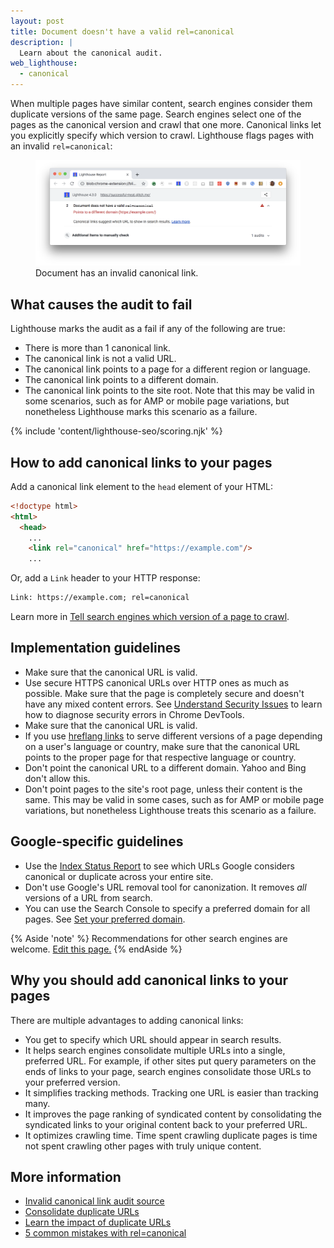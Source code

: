 ```yaml
---
layout: post
title: Document doesn't have a valid rel=canonical
description: |
  Learn about the canonical audit.
web_lighthouse:
  - canonical
---
```


When multiple pages have similar content,
search engines consider them duplicate versions of the same page.
Search engines select one of the pages as the canonical version and crawl that one more.
Canonical links let you explicitly specify which version to crawl.
Lighthouse flags pages with an invalid `rel=canonical`:

<figure class="w-figure">
  <img class="w-screenshot w-screenshot--filled" src="canonical.png" alt="Lighthouse audit showing document with invalid canonical link">
  <figcaption class="w-figcaption">
    Document has an invalid canonical link.
  </figcaption>
</figure>

## What causes the audit to fail

Lighthouse marks the audit as a fail if any of the following are true:

- There is more than 1 canonical link.
- The canonical link is not a valid URL.
- The canonical link points to a page for a different region or language.
- The canonical link points to a different domain.
- The canonical link points to the site root. Note that this may be valid in some scenarios,
  such as for AMP or mobile page variations, but nonetheless Lighthouse marks this scenario as
  a failure.

{% include 'content/lighthouse-seo/scoring.njk' %}

## How to add canonical links to your pages

Add a canonical link element to the `head` element of your HTML:

```html
<!doctype html>
<html>
  <head>
    ...
    <link rel="canonical" href="https://example.com"/>
    ...
```
Or, add a `Link` header to your HTTP response:

```html
Link: https://example.com; rel=canonical
```

Learn more in [Tell search engines which version of a page to crawl](/tell-search-engine-canonical-url).

## Implementation guidelines

- Make sure that the canonical URL is valid.
- Use secure HTTPS canonical URLs over HTTP ones as much as possible. Make sure that the page
  is completely secure and doesn't have any mixed content errors. See [Understand Security
  Issues](https://developers.google.com/web/tools/chrome-devtools/security/) to learn how to diagnose security errors in Chrome DevTools.
- Make sure that the canonical URL is valid.
- If you use [hreflang links](https://support.google.com/webmasters/answer/189077) to serve different versions of a page
  depending on a user's language or country, make sure that the canonical URL points to the
  proper page for that respective language or country.
- Don't point the canonical URL to a different domain. Yahoo and Bing don't allow this.
- Don't point pages to the site's root page, unless their content is the same. This may be
  valid in some cases, such as for AMP or mobile page variations, but nonetheless Lighthouse
  treats this scenario as a failure.

## Google-specific guidelines

- Use the [Index Status Report](https://search.google.com/search-console/index) to see which URLs Google considers canonical
  or duplicate across your entire site.
- Don't use Google's URL removal tool for canonization. It removes *all* versions of a URL
  from search.
- You can use the Search Console to specify a preferred domain for all pages. See [Set your
  preferred domain](https://support.google.com/webmasters/answer/44231).

{% Aside 'note' %}
Recommendations for other search engines are welcome.
[Edit this page.](https://github.com/google/WebFundamentals/tree/master/src/content/en/tools/lighthouse/audits/canonical.md)
{% endAside %}

## Why you should add canonical links to your pages

There are multiple advantages to adding canonical links:

- You get to specify which URL should appear in search results.
- It helps search engines consolidate multiple URLs into a single, preferred URL. For example,
  if other sites put query parameters on the ends of links to your page, search engines
  consolidate those URLs to your preferred version.
- It simplifies tracking methods. Tracking one URL is easier than tracking many.
- It improves the page ranking of syndicated content by consolidating the syndicated links to
  your original content back to your preferred URL.
- It optimizes crawling time. Time spent crawling duplicate pages is time not spent crawling
  other pages with truly unique content.

## More information

- [Invalid canonical link audit source](https://github.com/GoogleChrome/lighthouse/blob/master/lighthouse-core/audits/seo/canonical.js)
- [Consolidate duplicate URLs](https://support.google.com/webmasters/answer/139066)
- [Learn the impact of duplicate URLs](https://support.google.com/webmasters/answer/6080548)
- [5 common mistakes with rel=canonical](https://webmasters.googleblog.com/2013/04/5-common-mistakes-with-relcanonical.html)

